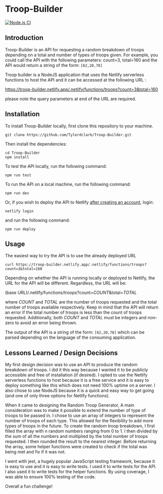 # Troop-Builder

[![Node.js CI](https://github.com/Tylerdclark/Troop-Builder/actions/workflows/node.js.yml/badge.svg)](https://github.com/Tylerdclark/Troop-Builder/actions/workflows/node.js.yml)

## Introduction

Troop-Builder is an API for requesting a random breakdown of troops depending on a total and number of types of troops given. For example, you could call the API with the following parameters: count=3, total=160 and the API would return a string of the form: ```[62,20,78]```

Troop builder is a NodeJS application that uses the Netlify serverless functions to host the API and it can be accessed at the following URL :

<https://troop-builder.netlify.app/.netlify/functions/troops?count=3&total=160>

please note the query parameters at end of the URL are required.

## Installation

To install Troop-Builder locally, first clone this repository to your machine.

    git clone https://github.com/Tylerdclark/Troop-Builder.git

Then install the dependencies:

    cd Troop-Builder
    npm install

To test the API locally, run the following command:

    npm run test

To run the API on a local machine, run the following command:

    npm run dev

Or, if you wish to deploy the API to Netlify [after creating an account](https://app.netlify.com/signup), login:

    netlify login

 and run the following command:

    npm run deploy

## Usage

The easiest way to try the API is to use the already deployed URL

    curl https://troop-builder.netlify.app/.netlify/functions/troops?count=3&total=160


Depending on whether the API is running locally or deployed to Netlify, the URL for the API will be different. Regardless, the URL will be:

(base URL)/.netlify/functions/troops?count=*COUNT*&total=*TOTAL*

where *COUNT* and *TOTAL* are the number of troops requested and the total number of troops available respectively. Keep in mind that the API will return an error if the total number of troops is less than the count of troops requested. Additionally, both *COUNT* and *TOTAL* must be integers and non-zero to avoid an error being thrown.

The output of the API is a string of the form: ```[62,20,78]``` which can be parsed depending on the language of the consuming application.

## Lessons Learned / Design Decisions

My first design decision was to use an API to produce the random breakdown of troops. I did it this way because I wanted it to be publicly accessible and free of installation (if desired). I opted to use the Netlify serverless functions to host because it is a free service and it is easy to deploy something like this which does not need 100% uptime on a server. I also chose to use NodeJS because it is a quick and easy way to get going (and one of only three options for Netlify functions).

When it came to designing the Random Troop Generator, A main consideration was to make it possible to extend the number of type of troops to be passed in. I chose to use an array of integers to represent the number of troops of each type. This allowed for the flexibility to add more types of troops in the future. To create the random troop breakdown, I first filled the array with n random numbers ranging from  0 to 1. I then divided by the sum of all the numbers and multiplied by the total number of troops requested. I then rounded the result to the nearest integer. Before returning the array, some helper functions were created to check if the total was being met and fix if it was not.

I went with jest, a hugely popular JavaScript testing framework, because it is easy to use and it is easy to write tests. I used it to write tests for the API. I also used it to write tests for the helper functions. By using coverage, I was able to ensure 100% testing of the code.

Overall a fun challenge!